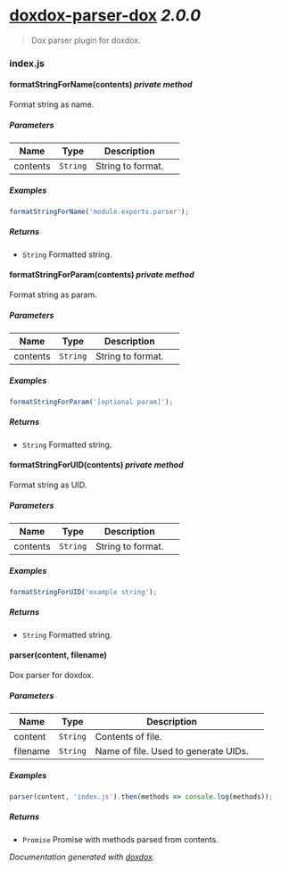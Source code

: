 # [doxdox-parser-dox](https://github.com/neogeek/doxdox-parser-dox) *2.0.0*

> Dox parser plugin for doxdox.


### index.js


#### formatStringForName(contents)  *private method*

Format string as name.




##### Parameters

| Name | Type | Description |  |
| ---- | ---- | ----------- | -------- |
| contents | `String`  | String to format. | &nbsp; |




##### Examples

```javascript
formatStringForName('module.exports.parser');
```


##### Returns


- `String`  Formatted string.



#### formatStringForParam(contents)  *private method*

Format string as param.




##### Parameters

| Name | Type | Description |  |
| ---- | ---- | ----------- | -------- |
| contents | `String`  | String to format. | &nbsp; |




##### Examples

```javascript
formatStringForParam('[optional param]');
```


##### Returns


- `String`  Formatted string.



#### formatStringForUID(contents)  *private method*

Format string as UID.




##### Parameters

| Name | Type | Description |  |
| ---- | ---- | ----------- | -------- |
| contents | `String`  | String to format. | &nbsp; |




##### Examples

```javascript
formatStringForUID('example string');
```


##### Returns


- `String`  Formatted string.



#### parser(content, filename) 

Dox parser for doxdox.




##### Parameters

| Name | Type | Description |  |
| ---- | ---- | ----------- | -------- |
| content | `String`  | Contents of file. | &nbsp; |
| filename | `String`  | Name of file. Used to generate UIDs. | &nbsp; |




##### Examples

```javascript
parser(content, 'index.js').then(methods => console.log(methods));
```


##### Returns


- `Promise`  Promise with methods parsed from contents.




*Documentation generated with [doxdox](https://github.com/neogeek/doxdox).*
